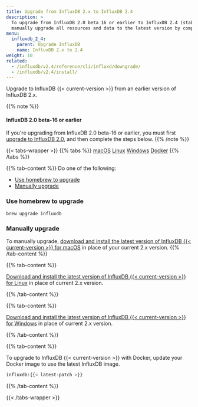 ```yaml
---
title: Upgrade from InfluxDB 2.x to InfluxDB 2.4
description: >
  To upgrade from InfluxDB 2.0 beta 16 or earlier to InfluxDB 2.4 (stable),
  manually upgrade all resources and data to the latest version by completing these steps.
menu:
  influxdb_2_4:
    parent: Upgrade InfluxDB
    name: InfluxDB 2.x to 2.4
weight: 10
related:
  - /influxdb/v2.4/reference/cli/influxd/downgrade/
  - /influxdb/v2.4/install/
---
```


Upgrade to InfluxDB {{< current-version >}} from an earlier version of InfluxDB 2.x.

{{% note %}}
#### InfluxDB 2.0 beta-16 or earlier
If you're upgrading from InfluxDB 2.0 beta-16 or earlier, you must first
[upgrade to InfluxDB 2.0](/influxdb/v2.0/upgrade/v2-beta-to-v2/), 
and then complete the steps below.
{{% /note %}}

{{< tabs-wrapper >}}
{{% tabs %}}
[macOS](#)
[Linux](#)
[Windows](#)
[Docker](#)
{{% /tabs %}}

<!---------------------------- BEGIN MACOS CONTENT ---------------------------->
{{% tab-content %}}
Do one of the following:

- [Use homebrew to upgrade](#use-homebrew-to-upgrade)
- [Manually upgrade](#manually-upgrade)

### Use homebrew to upgrade
```
brew upgrade influxdb
```

### Manually upgrade
To manually upgrade, [download and install the latest version of InfluxDB {{< current-version >}} for macOS](/influxdb/v2.4/install/#manually-download-and-install)
in place of your current 2.x version.
{{% /tab-content %}}
<!----------------------------- END MACOS CONTENT ----------------------------->

<!---------------------------- BEGIN LINUX CONTENT ---------------------------->
{{% tab-content %}}

[Download and install the latest version of InfluxDB {{< current-version >}} for Linux](/influxdb/v2.4/install/?t=Linux#download-and-install-influxdb-v21)
in place of current 2.x version.

{{% /tab-content %}}
<!----------------------------- END LINUX CONTENT ----------------------------->

<!--------------------------- BEGIN WINDOWS CONTENT --------------------------->
{{% tab-content %}}

[Download and install the latest version of InfluxDB {{< current-version >}} for Windows](/influxdb/v2.4/install/?t=Windows)
in place of current 2.x version.

{{% /tab-content %}}
<!---------------------------- END WINDOWS CONTENT ---------------------------->

<!--------------------------- BEGIN DOCKER CONTENT ---------------------------->
{{% tab-content %}}

To upgrade to InfluxDB {{< current-version >}} with Docker, update your Docker
image to use the latest InfluxDB image.

```sh
influxdb:{{< latest-patch >}}
```
{{% /tab-content %}}
<!---------------------------- END DOCKER CONTENT ----------------------------->

{{< /tabs-wrapper >}}
